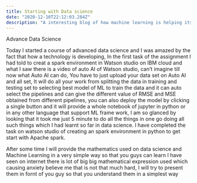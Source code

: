 ```yaml
---
title: Starting with Data science
date: "2020-12-10T22:12:03.284Z"
description: "A interesting blog of how machine learning is helping itself inorder to make there task easy, this is the starting of my learning of data science and its capabilities"
---
```


Advance Data Science

Today I started a course of advanced data science and I was amazed by the fact that how a technology is developing, In the first task of the assignment I had told to creat a spark environment in Watson studio on IBM cloud and what I saw there is a video of auto AI of Watson studio, can’t imagine till now what Auto AI can do, You have to just upload your data set on Auto AI and all set, It will do all your work from splitting the data in training and testing set to selecting best model of ML to train the data and it can auto select the pipelines and can give the different value of RMSE and MSE obtained from different pipelines, you can also deploy the model by clicking a single button and it will provide a whole notebook of jupyter in python or in any other language that support ML frame work,
I am so glanced by looking that it took me just 5 minute to do all the things in one go doing all such things which I had learnt so far in data science.
I have completed the task on watson studio of creating an spark environment in python to get start with Apache spark.

After some time I will provide the mathematics used on data science and Machine Learning in a very simple way so that you guys can learn I have seen on internet there is lot of big big mathematical expression used which causing anxiety believe me that is not that much hard, I will try to present them in fornt of you guy so that you understand them in a simplest way